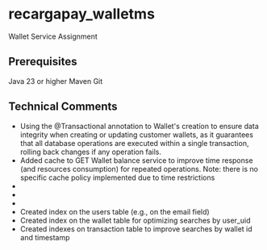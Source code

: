 # recargapay_walletms
Wallet Service Assignment

## Prerequisites
Java 23 or higher Maven Git

## Technical Comments
- Using the @Transactional annotation to Wallet's creatíon to ensure data integrity when creating or updating customer wallets, as it guarantees that all database operations are executed within a single transaction, rolling back changes if any operation fails.
- Added cache to GET Wallet balance service to improve time response (and resources consumption) for repeated operations. Note: there is no specific cache policy implemented due to time restrictions
- 
- 
- 
- Created index on the users table (e.g., on the email field)
- Created index on the wallet table for optimizing searches by user_uid
- Created indexes on transaction table to improve searches by wallet id and timestamp